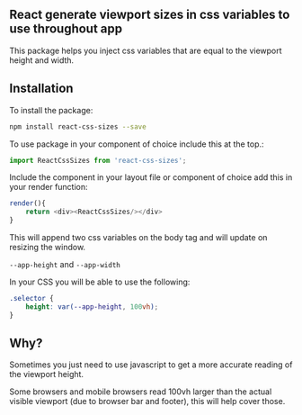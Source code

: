 ## React generate viewport sizes in css variables to use throughout app

This package helps you inject css variables that are equal to the viewport height and width.

## Installation

To install the package:

```bash
npm install react-css-sizes --save
```

To use package in your component of choice include this at the top.:

```javascript
import ReactCssSizes from 'react-css-sizes';
```

Include the component in your layout file or component of choice add this in your render function:

```javascript
render(){
    return <div><ReactCssSizes/></div>
}
```

This will append two css variables on the body tag and will update on resizing the window.

`--app-height` and `--app-width`

In your CSS you will be able to use the following:

```css
.selector {
    height: var(--app-height, 100vh);
}
```

## Why?

Sometimes you just need to use javascript to get a more accurate reading of the viewport height.

Some browsers and mobile browsers read 100vh larger than the actual visible viewport (due to browser bar and footer), this will help cover those.
